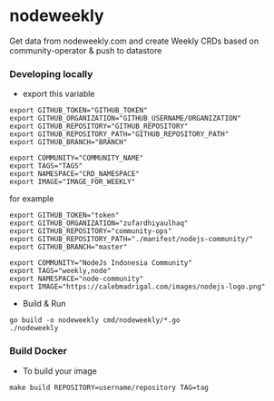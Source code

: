 # nodeweekly
Get data from nodeweekly.com and create Weekly CRDs based on community-operator & push to datastore

### Developing locally
- export this variable
```
export GITHUB_TOKEN="GITHUB_TOKEN"
export GITHUB_ORGANIZATION="GITHUB_USERNAME/ORGANIZATION"
export GITHUB_REPOSITORY="GITHUB_REPOSITORY"
export GITHUB_REPOSITORY_PATH="GITHUB_REPOSITORY_PATH"
export GITHUB_BRANCH="BRANCH"

export COMMUNITY="COMMUNITY_NAME"
export TAGS="TAGS"
export NAMESPACE="CRD_NAMESPACE"
export IMAGE="IMAGE_FOR_WEEKLY"
```
for example
```
export GITHUB_TOKEN="token"
export GITHUB_ORGANIZATION="zufardhiyaulhaq"
export GITHUB_REPOSITORY="community-ops"
export GITHUB_REPOSITORY_PATH="./manifest/nodejs-community/"
export GITHUB_BRANCH="master"

export COMMUNITY="NodeJs Indonesia Community"
export TAGS="weekly,node"
export NAMESPACE="node-community"
export IMAGE="https://calebmadrigal.com/images/nodejs-logo.png"
```
- Build & Run
```
go build -o nodeweekly cmd/nodeweekly/*.go
./nodeweekly
```

### Build Docker
- To build your image
```
make build REPOSITORY=username/repository TAG=tag
```
